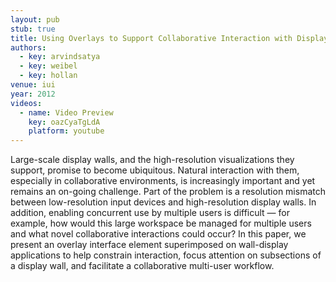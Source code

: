 ```yaml
---
layout: pub
stub: true
title: Using Overlays to Support Collaborative Interaction with Display Walls
authors:
  - key: arvindsatya
  - key: weibel
  - key: hollan
venue: iui
year: 2012
videos:
  - name: Video Preview
    key: oazCyaTgLdA
    platform: youtube
---
```

Large-scale display walls, and the high-resolution visualizations they support, promise to become ubiquitous. Natural interaction with them, especially in collaborative environments, is increasingly important and yet remains an on-going challenge. Part of the problem is a resolution mismatch between low-resolution input devices and high-resolution display walls. In addition, enabling concurrent use by multiple users is difficult — for example, how would this large workspace be managed for multiple users and what novel collaborative interactions could occur? In this paper, we present an overlay interface element superimposed on wall-display applications to help constrain interaction, focus attention on subsections of a display wall, and facilitate a collaborative multi-user workflow.